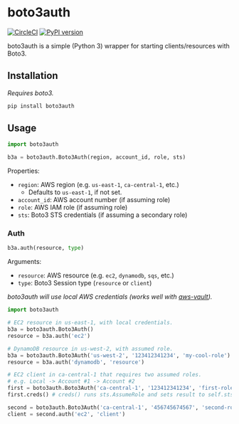 # boto3auth

[![CircleCI](https://circleci.com/gh/mtslzr/boto3auth.svg?style=svg)](https://circleci.com/gh/mtslzr/boto3auth)
[![PyPI version](https://badge.fury.io/py/boto3auth.svg)](https://badge.fury.io/py/boto3auth)

boto3auth is a simple (Python 3) wrapper for starting clients/resources with Boto3.

## Installation

_Requires boto3._

```bash
pip install boto3auth
```

## Usage

```python
import boto3auth

b3a = boto3auth.Boto3Auth(region, account_id, role, sts)
```

Properties:
  - `region`: AWS region (e.g. `us-east-1`, `ca-central-1`, etc.)
    - Defaults to `us-east-1`, if not set.
  - `account_id`: AWS account number (if assuming role)
  - `role`: AWS IAM role (if assuming role)
  - `sts`: Boto3 STS credentials (if assuming a secondary role)

### Auth

```python
b3a.auth(resource, type)
```

Arguments:
  - `resource`: AWS resource (e.g. `ec2`, `dynamodb`, `sqs`, etc.)
  - `type`: Boto3 Session type (`resource` or `client`)

_boto3auth will use local AWS credentials (works well with [aws-vault])._

```python
import boto3auth

# EC2 resource in us-east-1, with local credentials.
b3a = boto3auth.Boto3Auth()
resource = b3a.auth('ec2')

# DynamoDB resource in us-west-2, with assumed role.
b3a = boto3auth.Boto3Auth('us-west-2', '123412341234', 'my-cool-role')
resource = b3a.auth('dynamodb', 'resource')

# EC2 client in ca-central-1 that requires two assumed roles.
# e.g. Local -> Account #1 -> Account #2
first = boto3auth.Boto3Auth('ca-central-1', '123412341234', 'first-role')
first.creds() # creds() runs sts.AssumeRole and sets result to self.sts.

second = boto3auth.Boto3Auth('ca-central-1', '456745674567', 'second-role', first.sts)
client = second.auth('ec2', 'client')
```

[aws-vault]: https://github.com/99designs/aws-vault
